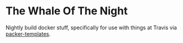 # The Whale Of The Night

Nightly build docker stuff, specifically for use with things at Travis via
[packer-templates](https://github.com/travis-ci/packer-templates).
